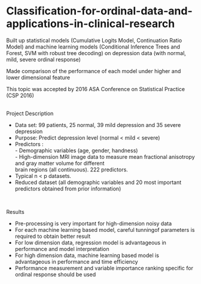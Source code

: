 # Classification-for-ordinal-data-and-applications-in-clinical-research

Built up statistical models (Cumulative Logits Model, Continuation Ratio Model) and machine learning models 
(Conditional Inference Trees and Forest, SVM with robust tree decoding) on depression data (with normal, mild, 
severe ordinal response)

Made comparison of the performance of each model under higher and lower dimensional feature

This topic was accepted by 2016 ASA Conference on Statistical Practice (CSP 2016)
<br />
<br />

Project Description <br />
  - Data set: 99 patients, 25 normal, 39 mild depression and 35 severe depression <br />
  - Purpose: Predict depression level (normal < mild < severe) <br />
  - Predictors :    <br />
        - Demographic variables (age, gender, handness) <br />
        - High-dimension MRI image data to measure mean fractional anisotropy and gray matter volume for different  <br />
          brain regions (all continuous). 222 predictors. <br />
  - Typical n < p datasets. <br />
  - Reduced dataset (all demographic variables and 20 most important predictors obtained from prior information) <br />
  
<br />
  
Results <br />
  - Pre-processing is very important for high-dimension noisy data <br />
  - For each machine learning based model, careful tunningof parameters is required to obtain better result <br />
  - For low dimension data, regression model is advantageous in performance and model interpretation <br />
  - For high dimension data, machine learning based model is advantageous in performance and time efficiency <br />
  - Performance measurement and variable importance ranking specific for ordinal response should be used <br />
